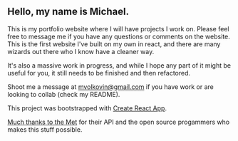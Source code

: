 <h2>Hello, my name is Michael.</h2>

This is my portfolio website where I will have projects I work on. Please feel free to message me if you have any questions or comments on the website. This is the first website I've built on my own in react, and there are many wizards out there who I know have a cleaner way. 

It's also a massive work in progress, and while I hope any part of it might be useful for you, it still needs to be finished and then refactored. 

Shoot me a message at mvolkovin@gmail.com if you have work or are looking to collab (check my README).

This project was bootstrapped with [Create React App](https://github.com/facebook/create-react-app).

[Much thanks to the Met](https://metmuseum.github.io/) for their API and the open source progammers who makes this stuff possible.
